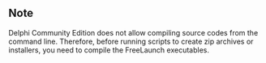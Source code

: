 ## Note

Delphi Community Edition does not allow compiling source codes from the command line. Therefore, before running scripts to create zip archives or installers, you need to compile the FreeLaunch executables.
